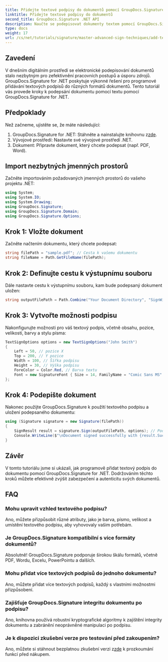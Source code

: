 ```yaml
---
title: Přidejte textové podpisy do dokumentů pomocí GroupDocs.Signature
linktitle: Přidejte textové podpisy do dokumentů
second_title: GroupDocs.Signature .NET API
description: Naučte se podepisovat dokumenty textem pomocí GroupDocs.Signature for .NET. Podrobný průvodce programovým přidáváním textových podpisů.
type: docs
weight: 17
url: /cs/net/tutorials/signature/master-advanced-sign-techniques/add-text-signatures-to-documents/
---
```

## Zavedení

V dnešním digitálním prostředí se elektronické podepisování dokumentů stalo nezbytným pro zefektivnění pracovních postupů a úsporu zdrojů. GroupDocs.Signature for .NET poskytuje výkonné řešení pro programové přidávání textových podpisů do různých formátů dokumentů. Tento tutoriál vás provede kroky k podepsání dokumentu pomocí textu pomocí GroupDocs.Signature for .NET.

## Předpoklady

Než začneme, ujistěte se, že máte následující:

1.  GroupDocs.Signature for .NET: Stáhněte a nainstalujte knihovnu z[zde](https://releases.groupdocs.com/signature/net/).
2. Vývojové prostředí: Nastavte své vývojové prostředí .NET.
3. Dokument: Připravte dokument, který chcete podepsat (např. PDF, Word).

## Import nezbytných jmenných prostorů

Začněte importováním požadovaných jmenných prostorů do vašeho projektu .NET:

```csharp
using System;
using System.IO;
using System.Drawing;
using GroupDocs.Signature;
using GroupDocs.Signature.Domain;
using GroupDocs.Signature.Options;
```

## Krok 1: Vložte dokument

Začněte načtením dokumentu, který chcete podepsat:

```csharp
string filePath = "sample.pdf"; // Cesta k vašemu dokumentu
string fileName = Path.GetFileName(filePath);
```

## Krok 2: Definujte cestu k výstupnímu souboru

Dále nastavte cestu k výstupnímu souboru, kam bude podepsaný dokument uložen:

```csharp
string outputFilePath = Path.Combine("Your Document Directory", "SignWithText", fileName);
```

## Krok 3: Vytvořte možnosti podpisu

Nakonfigurujte možnosti pro váš textový podpis, včetně obsahu, pozice, velikosti, barvy a stylu písma:

```csharp
TextSignOptions options = new TextSignOptions("John Smith")
{
    Left = 50, // pozice X
    Top = 200, // Y pozice
    Width = 100, // Šířka podpisu
    Height = 30, // Výška podpisu
    ForeColor = Color.Red, // Barva textu
    Font = new SignatureFont { Size = 14, FamilyName = "Comic Sans MS" } // Nastavení písma
};
```

## Krok 4: Podepište dokument

Nakonec použijte GroupDocs.Signature k použití textového podpisu a uložení podepsaného dokumentu:

```csharp
using (Signature signature = new Signature(filePath))
{
    SignResult result = signature.Sign(outputFilePath, options); // Podepište dokument
    Console.WriteLine($"\nDocument signed successfully with {result.Succeeded.Count} signature(s).\nFile saved at {outputFilePath}.");
}
```

## Závěr

V tomto tutoriálu jsme si ukázali, jak programově přidat textový podpis do dokumentu pomocí GroupDocs.Signature for .NET. Dodržováním těchto kroků můžete efektivně zvýšit zabezpečení a autenticitu svých dokumentů.

## FAQ

### Mohu upravit vzhled textového podpisu?
Ano, můžete přizpůsobit různé atributy, jako je barva, písmo, velikost a umístění textového podpisu, aby vyhovovaly vašim potřebám.

### Je GroupDocs.Signature kompatibilní s více formáty dokumentů?
Absolutně! GroupDocs.Signature podporuje širokou škálu formátů, včetně PDF, Wordu, Excelu, PowerPointu a dalších.

### Mohu přidat více textových podpisů do jednoho dokumentu?
Ano, můžete přidat více textových podpisů, každý s vlastními možnostmi přizpůsobení.

### Zajišťuje GroupDocs.Signature integritu dokumentu po podpisu?
Ano, knihovna používá robustní kryptografické algoritmy k zajištění integrity dokumentu a zabránění neoprávněné manipulaci po podpisu.

### Je k dispozici zkušební verze pro testování před zakoupením?
 Ano, můžete si stáhnout bezplatnou zkušební verzi z[zde](https://releases.groupdocs.com/) k prozkoumání funkcí před nákupem.